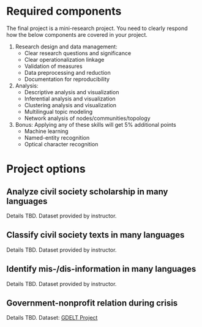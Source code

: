 # Required components

The final project is a mini-research project. You need to clearly respond how the below components are covered in your project.

1. Research design and data management:
    - Clear research questions and significance
    - Clear operationalization linkage
    - Validation of measures
    - Data preprocessing and reduction
    - Documentation for reproducibility
2. Analysis:
    - Descriptive analysis and visualization
    - Inferential analysis and visualization
    - Clustering analysis and visualization
    - Multilingual topic modeling
    - Network analysis of nodes/communities/topology
3. Bonus: Applying any of these skills will get 5% additional points
    - Machine learning
    - Named-entity recognition
    - Optical character recognition

# Project options

## Analyze civil society scholarship in many languages

Details TBD. Dataset provided by instructor.

## Classify civil society texts in many languages

Details TBD. Dataset provided by instructor.

## Identify mis-/dis-information in many languages

Details TBD. Dataset provided by instructor.

## Government-nonprofit relation during crisis

Details TBD. Dataset: [GDELT Project](https://www.gdeltproject.org/)


<!-- Summer project timeline:

0. Team: until 6/3.
1. Survey current platforms. 6/6-7/1.
2. Designing the prototype of the new platform: structure, data source, and core methods. 6/20-7/22
3. Develop core functions/components. 7/4-8/30. -->
